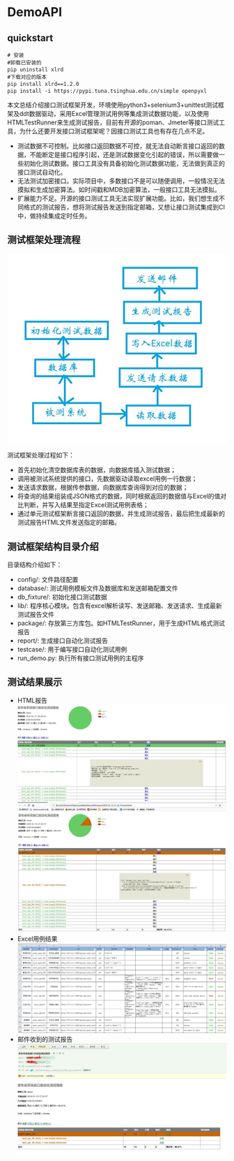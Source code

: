 # DemoAPI
## quickstart
```shell
# 安装
#卸载已安装的
pip uninstall xlrd 
#下载对应的版本
pip install xlrd==1.2.0
pip install -i https://pypi.tuna.tsinghua.edu.cn/simple openpyxl

```

本文总结介绍接口测试框架开发，环境使用python3+selenium3+unittest测试框架及ddt数据驱动，采用Excel管理测试用例等集成测试数据功能，以及使用HTMLTestRunner来生成测试报告，目前有开源的poman、Jmeter等接口测试工具，为什么还要开发接口测试框架呢？因接口测试工具也有存在几点不足。
* 测试数据不可控制。比如接口返回数据不可控，就无法自动断言接口返回的数据，不能断定是接口程序引起，还是测试数据变化引起的错误，所以需要做一些初始化测试数据。接口工具没有具备初始化测试数据功能，无法做到真正的接口测试自动化。
* 无法测试加密接口。实际项目中，多数接口不是可以随便调用，一般情况无法摸拟和生成加密算法。如时间戳和MDB加密算法，一般接口工具无法摸拟。
* 扩展能力不足。开源的接口测试工具无法实现扩展功能。比如，我们想生成不同格式的测试报告，想将测试报告发送到指定邮箱，又想让接口测试集成到CI中，做持续集成定时任务。

## 测试框架处理流程
![Image](./assets/screeshots/frame.JPG)

测试框架处理过程如下：
* 首先初始化清空数据库表的数据，向数据库插入测试数据；
* 调用被测试系统提供的接口，先数据驱动读取excel用例一行数据；
* 发送请求数据，根据传参数据，向数据库查询得到对应的数据；
* 将查询的结果组装成JSON格式的数据，同时根据返回的数据值与Excel的值对比判断，并写入结果至指定Excel测试用例表格；
* 通过单元测试框架断言接口返回的数据，并生成测试报告，最后把生成最新的测试报告HTML文件发送指定的邮箱。

## 测试框架结构目录介绍
目录结构介绍如下：
* config/:                 文件路径配置
* database/:               测试用例模板文件及数据库和发送邮箱配置文件
* db_fixture/:             初始化接口测试数据
* lib/:                    程序核心模块。包含有excel解析读写、发送邮箱、发送请求、生成最新测试报告文件
* package/:                存放第三方库包。如HTMLTestRunner，用于生成HTML格式测试报告
* report/:                 生成接口自动化测试报告
* testcase/:               用于编写接口自动化测试用例
* run_demo.py:             执行所有接口测试用例的主程序

## 测试结果展示
* HTML报告
![Image](./assets/screeshots/report1.JPG)
![Image](./assets/screeshots/report.JPG)
* Excel用例结果
![Image](./assets/screeshots/excel.JPG)
* 邮件收到的测试报告
![Image](./assets/screeshots/mail.JPG)
